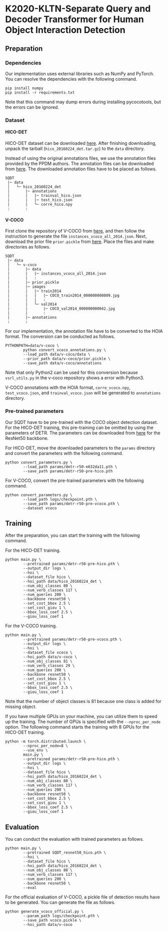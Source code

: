 # K2020-KLTN-Separate Query and Decoder Transformer for Human Object Interaction Detection

## Preparation

### Dependencies
Our implementation uses external libraries such as NumPy and PyTorch. You can resolve the dependencies with the following command.
```
pip install numpy
pip install -r requirements.txt
```
Note that this command may dump errors during installing pycocotools, but the errors can be ignored.

### Dataset

#### HICO-DET
HICO-DET dataset can be downloaded [here](https://drive.google.com/open?id=1QZcJmGVlF9f4h-XLWe9Gkmnmj2z1gSnk). After finishing downloading, unpack the tarball (`hico_20160224_det.tar.gz`) to the `data` directory.

Instead of using the original annotations files, we use the annotation files provided by the PPDM authors. The annotation files can be downloaded from [here](https://drive.google.com/open?id=1WI-gsNLS-t0Kh8TVki1wXqc3y2Ow1f2R). The downloaded annotation files have to be placed as follows.
```
SQDT
 |─ data
 │   └─ hico_20160224_det
 |       |─ annotations
 |       |   |─ trainval_hico.json
 |       |   |─ test_hico.json
 |       |   └─ corre_hico.npy
 :       :
```
#### V-COCO
First clone the repository of V-COCO from [here](https://github.com/s-gupta/v-coco), and then follow the instruction to generate the file `instances_vcoco_all_2014.json`. Next, download the prior file `prior.pickle` from [here](https://drive.google.com/drive/folders/10uuzvMUCVVv95-xAZg5KS94QXm7QXZW4). Place the files and make directories as follows.
```
SQDT
 |─ data
 │   └─ v-coco
 |       |─ data
 |       |   |─ instances_vcoco_all_2014.json
 |       |   :
 |       |─ prior.pickle
 |       |─ images
 |       |   |─ train2014
 |       |   |   |─ COCO_train2014_000000000009.jpg
 |       |   |   :
 |       |   └─ val2014
 |       |       |─ COCO_val2014_000000000042.jpg
 |       |       :
 |       |─ annotations
 :       :
```
For our implementation, the annotation file have to be converted to the HOIA format. The conversion can be conducted as follows.
```
PYTHONPATH=data/v-coco \
        python convert_vcoco_annotations.py \
        --load_path data/v-coco/data \
        --prior_path data/v-coco/prior.pickle \
        --save_path data/v-coco/annotations
```
Note that only Python2 can be used for this conversion because `vsrl_utils.py` in the v-coco repository shows a error with Python3.

V-COCO annotations with the HOIA format, `corre_vcoco.npy`, `test_vcoco.json`, and `trainval_vcoco.json` will be generated to `annotations` directory.

### Pre-trained parameters
Our SQDT have to be pre-trained with the COCO object detection dataset. For the HICO-DET training, this pre-training can be omitted by using the parameters of DETR. The parameters can be downloaded from [here](https://dl.fbaipublicfiles.com/detr/detr-r50-e632da11.pth) for the ResNet50 backbone.  

For HICO-DET, move the downloaded parameters to the `params` directory and convert the parameters with the following command.
```
python convert_parameters.py \
        --load_path params/detr-r50-e632da11.pth \
        --save_path params/detr-r50-pre-hico.pth
```

For V-COCO, convert the pre-trained parameters with the following command.
```
python convert_parameters.py \
        --load_path logs/checkpoint.pth \
        --save_path params/detr-r50-pre-vcoco.pth \
        --dataset vcoco
```

## Training
After the preparation, you can start the training with the following command.

For the HICO-DET training.
```
python main.py \
        --pretrained params/detr-r50-pre-hico.pth \
        --output_dir logs \
        --hoi \
        --dataset_file hico \
        --hoi_path data/hico_20160224_det \
        --num_obj_classes 80 \
        --num_verb_classes 117 \
        --num_queries 200 \
        --backbone resnet50 \
        --set_cost_bbox 2.5 \
        --set_cost_giou 1 \
        --bbox_loss_coef 2.5 \
        --giou_loss_coef 1
```

For the V-COCO training.
```
python main.py \
        --pretrained params/detr-r50-pre-vcoco.pth \
        --output_dir logs \
        --hoi \
        --dataset_file vcoco \
        --hoi_path data/v-coco \
        --num_obj_classes 81 \
        --num_verb_classes 29 \
        --num_queries 200 \
        --backbone resnet50 \
        --set_cost_bbox 2.5 \
        --set_cost_giou 1 \
        --bbox_loss_coef 2.5 \
        --giou_loss_coef 1
```
Note that the number of object classes is 81 because one class is added for missing object.

If you have multiple GPUs on your machine, you can utilize them to speed up the training. The number of GPUs is specified with the `--nproc_per_node` option. The following command starts the training with 8 GPUs for the HICO-DET training.
```
python -m torch.distributed.launch \
        --nproc_per_node=8 \
        --use_env \
        main.py \
        --pretrained params/detr-r50-pre-hico.pth \
        --output_dir logs \
        --hoi \
        --dataset_file hico \
        --hoi_path data/hico_20160224_det \
        --num_obj_classes 80 \
        --num_verb_classes 117 \
        --num_queries 200 \
        --backbone resnet50 \
        --set_cost_bbox 2.5 \
        --set_cost_giou 1 \
        --bbox_loss_coef 2.5 \
        --giou_loss_coef 1
```

## Evaluation
You can conduct the evaluation with trained parameters as follows.
```
python main.py \
        --pretrained SQDT_resnet50_hico.pth \
        --hoi \
        --dataset_file hico \
        --hoi_path data/hico_20160224_det \
        --num_obj_classes 80 \
        --num_verb_classes 117 \
        --num_queries 200 \
        --backbone resnet50 \
        --eval
```

For the official evaluation of V-COCO, a pickle file of detection results have to be generated. You can generate the file as follows.
```
python generate_vcoco_official.py \
        --param_path logs/checkpoint.pth \
        --save_path vcoco.pickle \
        --hoi_path data/v-coco
```